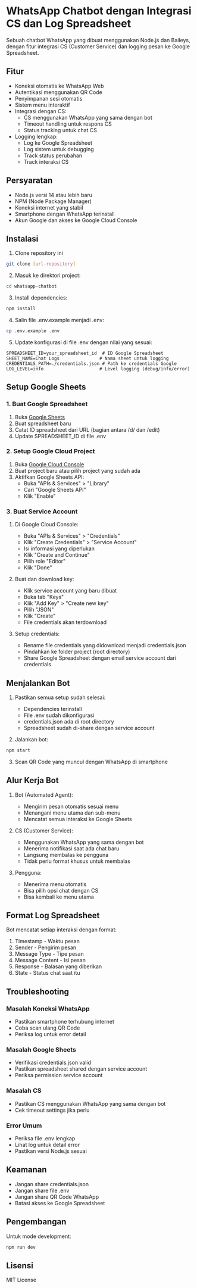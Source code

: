 # WhatsApp Chatbot dengan Integrasi CS dan Log Spreadsheet

Sebuah chatbot WhatsApp yang dibuat menggunakan Node.js dan Baileys, dengan fitur integrasi CS (Customer Service) dan logging pesan ke Google Spreadsheet.

## Fitur

- Koneksi otomatis ke WhatsApp Web
- Autentikasi menggunakan QR Code
- Penyimpanan sesi otomatis
- Sistem menu interaktif
- Integrasi dengan CS:
  - CS menggunakan WhatsApp yang sama dengan bot
  - Timeout handling untuk respons CS
  - Status tracking untuk chat CS
- Logging lengkap:
  - Log ke Google Spreadsheet
  - Log sistem untuk debugging
  - Track status perubahan
  - Track interaksi CS

## Persyaratan

- Node.js versi 14 atau lebih baru
- NPM (Node Package Manager)
- Koneksi internet yang stabil
- Smartphone dengan WhatsApp terinstall
- Akun Google dan akses ke Google Cloud Console

## Instalasi

1. Clone repository ini
```bash
git clone [url-repository]
```

2. Masuk ke direktori project:
```bash
cd whatsapp-chatbot
```

3. Install dependencies:
```bash
npm install
```

4. Salin file .env.example menjadi .env:
```bash
cp .env.example .env
```

5. Update konfigurasi di file .env dengan nilai yang sesuai:
```
SPREADSHEET_ID=your_spreadsheet_id  # ID Google Spreadsheet
SHEET_NAME=Chat Logs               # Nama sheet untuk logging
CREDENTIALS_PATH=./credentials.json # Path ke credentials Google
LOG_LEVEL=info                     # Level logging (debug/info/error)
```

## Setup Google Sheets

### 1. Buat Google Spreadsheet
1. Buka [Google Sheets](https://sheets.google.com)
2. Buat spreadsheet baru
3. Catat ID spreadsheet dari URL (bagian antara /d/ dan /edit)
4. Update SPREADSHEET_ID di file .env

### 2. Setup Google Cloud Project
1. Buka [Google Cloud Console](https://console.cloud.google.com)
2. Buat project baru atau pilih project yang sudah ada
3. Aktifkan Google Sheets API:
   - Buka "APIs & Services" > "Library"
   - Cari "Google Sheets API"
   - Klik "Enable"

### 3. Buat Service Account
1. Di Google Cloud Console:
   - Buka "APIs & Services" > "Credentials"
   - Klik "Create Credentials" > "Service Account"
   - Isi informasi yang diperlukan
   - Klik "Create and Continue"
   - Pilih role "Editor"
   - Klik "Done"

2. Buat dan download key:
   - Klik service account yang baru dibuat
   - Buka tab "Keys"
   - Klik "Add Key" > "Create new key"
   - Pilih "JSON"
   - Klik "Create"
   - File credentials akan terdownload

3. Setup credentials:
   - Rename file credentials yang didownload menjadi credentials.json
   - Pindahkan ke folder project (root directory)
   - Share Google Spreadsheet dengan email service account dari credentials

## Menjalankan Bot

1. Pastikan semua setup sudah selesai:
   - Dependencies terinstall
   - File .env sudah dikonfigurasi
   - credentials.json ada di root directory
   - Spreadsheet sudah di-share dengan service account

2. Jalankan bot:
```bash
npm start
```

3. Scan QR Code yang muncul dengan WhatsApp di smartphone

## Alur Kerja Bot

1. Bot (Automated Agent):
   - Mengirim pesan otomatis sesuai menu
   - Menangani menu utama dan sub-menu
   - Mencatat semua interaksi ke Google Sheets

2. CS (Customer Service):
   - Menggunakan WhatsApp yang sama dengan bot
   - Menerima notifikasi saat ada chat baru
   - Langsung membalas ke pengguna
   - Tidak perlu format khusus untuk membalas

3. Pengguna:
   - Menerima menu otomatis
   - Bisa pilih opsi chat dengan CS
   - Bisa kembali ke menu utama

## Format Log Spreadsheet

Bot mencatat setiap interaksi dengan format:
1. Timestamp - Waktu pesan
2. Sender - Pengirim pesan
3. Message Type - Tipe pesan
4. Message Content - Isi pesan
5. Response - Balasan yang diberikan
6. State - Status chat saat itu

## Troubleshooting

### Masalah Koneksi WhatsApp
- Pastikan smartphone terhubung internet
- Coba scan ulang QR Code
- Periksa log untuk error detail

### Masalah Google Sheets
- Verifikasi credentials.json valid
- Pastikan spreadsheet shared dengan service account
- Periksa permission service account

### Masalah CS
- Pastikan CS menggunakan WhatsApp yang sama dengan bot
- Cek timeout settings jika perlu

### Error Umum
- Periksa file .env lengkap
- Lihat log untuk detail error
- Pastikan versi Node.js sesuai

## Keamanan

- Jangan share credentials.json
- Jangan share file .env
- Jangan share QR Code WhatsApp
- Batasi akses ke Google Spreadsheet

## Pengembangan

Untuk mode development:
```bash
npm run dev
```

## Lisensi

MIT License

